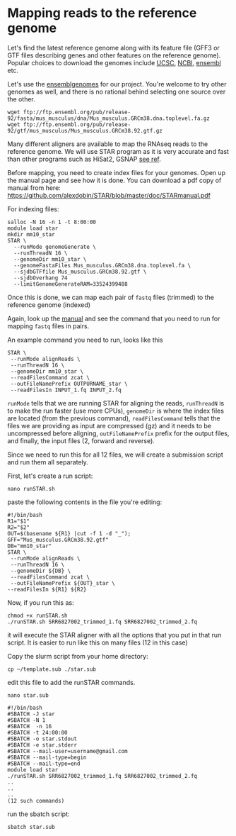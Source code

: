 # Mapping reads to the reference genome


Let's find the latest reference genome along with its feature file (GFF3 or GTF files describing genes and other features on the reference genome). Popular choices to download the genomes include [UCSC](http://hgdownload.cse.ucsc.edu/downloads.html), [NCBI](https://www.ncbi.nlm.nih.gov/genome/), [ensembl](http://ensemblgenomes.org/) etc.

Let's use the [ensemblgenomes](http://useast.ensembl.org/Mus_musculus/Info/Index) for our project. You're welcome to try other genomes as well, and there is no rational behind selecting one source over the other.

```
wget ftp://ftp.ensembl.org/pub/release-92/fasta/mus_musculus/dna/Mus_musculus.GRCm38.dna.toplevel.fa.gz
wget ftp://ftp.ensembl.org/pub/release-92/gtf/mus_musculus/Mus_musculus.GRCm38.92.gtf.gz
```

Many different aligners are available to map the RNAseq reads to the reference genome. We will use STAR program as it is very accurate and fast than other programs such as HiSat2, GSNAP [see ref](https://www.nature.com/articles/nmeth.2722).

Before mapping, you need to create index files for your genomes. Open up the manual page and see how it is done. You can download a pdf copy of manual from here: https://github.com/alexdobin/STAR/blob/master/doc/STARmanual.pdf


For indexing files:

```
salloc -N 16 -n 1 -t 8:00:00
module load star
mkdir mm10_star
STAR \
  --runMode genomeGenerate \
  --runThreadN 16 \
  --genomeDir mm10_star \
  --genomeFastaFiles Mus_musculus.GRCm38.dna.toplevel.fa \
  --sjdbGTFfile Mus_musculus.GRCm38.92.gtf \
  --sjdbOverhang 74
  --limitGenomeGenerateRAM=33524399488
```

Once this is done, we can map each pair of `fastq` files (trimmed) to the reference genome (indexed)

Again, look up the [manual](https://github.com/alexdobin/STAR/blob/master/doc/STARmanual.pdf) and see the command that you need to run for mapping `fastq` files in pairs.

An example command you need to run, looks like this
```
STAR \
 --runMode alignReads \
 --runThreadN 16 \
 --genomeDir mm10_star \
 --readFilesCommand zcat \
 --outFileNamePrefix OUTPURNAME_star \
 --readFilesIn INPUT_1.fq INPUT_2.fq
```
`runMode` tells that we are running STAR for aligning the reads, `runThreadN` is to make the run faster (use more CPUs), `genomeDir` is where the index files are located (from the previous command), `readFilesCommand` tells that the files we are providing as input are compressed (gz) and it needs to be uncompressed before aligning,  `outFileNamePrefix` prefix for the output files, and finally, the input files (2, forward and reverse).

Since we need to run this for all 12 files, we will create a submission script and run them all separately.

First, let's create a run script:

```
nano runSTAR.sh
```

paste the following contents in the file you're editing:

```
#!/bin/bash
R1="$1"
R2="$2"
OUT=$(basename ${R1} |cut -f 1 -d "_");
GFF="Mus_musculus.GRCm38.92.gtf"
DB="mm10_star"
STAR \
 --runMode alignReads \
 --runThreadN 16 \
 --genomeDir ${DB} \
 --readFilesCommand zcat \
 --outFileNamePrefix ${OUT}_star \
--readFilesIn ${R1} ${R2}
```

Now, if you run this as:
```
chmod +x runSTAR.sh
./runSTAR.sh SRR6827002_trimmed_1.fq SRR6827002_trimmed_2.fq
```
it will execute  the STAR aligner with all the options that you put in that run script. It is easier to run like this on many files (12 in this case)


Copy the slurm script from your home directory:

```
cp ~/template.sub ./star.sub
```
edit this file to add the runSTAR commands.

```
nano star.sub
```

```
#!/bin/bash
#SBATCH -J star
#SBATCH -N 1
#SBATCH  -n 16
#SBATCH -t 24:00:00
#SBATCH -o star.stdout
#SBATCH -e star.stderr
#SBATCH --mail-user=username@gmail.com
#SBATCH --mail-type=begin
#SBATCH --mail-type=end
module load star
./runSTAR.sh SRR6827002_trimmed_1.fq SRR6827002_trimmed_2.fq
..
..
..
(12 such commands)
```

run the sbatch script:
```
sbatch star.sub
```
